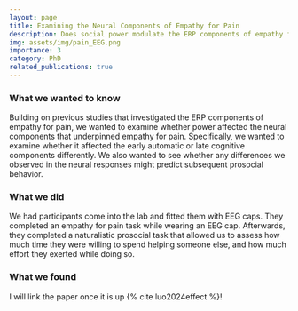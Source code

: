 ```yaml
---
layout: page
title: Examining the Neural Components of Empathy for Pain
description: Does social power modulate the ERP components of empathy for pain? Does this predict subsequent prosocial behavior?
img: assets/img/pain_EEG.png
importance: 3
category: PhD
related_publications: true
---
```

### What we wanted to know
Building on previous studies that investigated the ERP components of empathy for pain, we wanted to examine whether power affected the neural components that underpinned empathy for pain. Specifically, we wanted to examine whether it affected the early automatic or late cognitive components differently. We also wanted to see whether any differences we observed in the neural responses might predict subsequent prosocial behavior.
### What we did
We had participants come into the lab and fitted them with EEG caps. They completed an empathy for pain task while wearing an EEG cap. Afterwards, they completed a naturalistic prosocial task that allowed us to assess how much time they were willing to spend helping someone else, and how much effort they exerted while doing so. 
### What we found
I will link the paper once it is up {% cite luo2024effect %}!